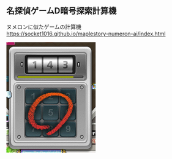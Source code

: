## 名探偵ゲームD暗号探索計算機


ヌメロンに似たゲームの計算機  
https://socket1016.github.io/maplestory-numeron-ai/index.html  

![alt](./maple_numeron.png)  